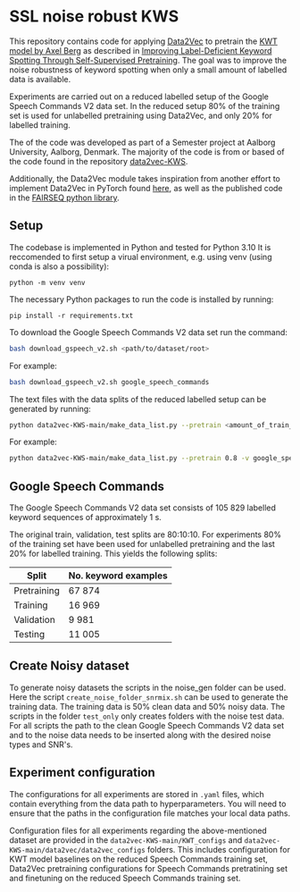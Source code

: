 # SSL noise robust KWS
This repository contains code for applying [Data2Vec](https://arxiv.org/abs/2202.03555) to pretrain the [KWT model by Axel Berg](https://arxiv.org/abs/2104.00769) as described in [Improving Label-Deficient Keyword Spotting Through Self-Supervised Pretraining](https://arxiv.org/abs/2210.01703).
The goal was to improve the noise robustness of keyword spotting when only a small amount of labelled data is available.

Experiments are carried out on a reduced labelled setup of the Google Speech Commands V2 data set. 
In the reduced setup 80% of the training set is used for unlabelled pretraining using Data2Vec, and only 20% for labelled training. 

The of the code was developed as part of a Semester project at Aalborg University, Aalborg, Denmark.
The majority of the code is from or based of the code found in the repository [data2vec-KWS](https://github.com/HolgerBovbjerg/data2vec-KWS).

Additionally, the Data2Vec module takes inspiration from another effort to implement Data2Vec in PyTorch found [here](https://github.com/arxyzan/data2vec-pytorch), 
as well as the published code in the [FAIRSEQ python library](https://github.com/facebookresearch/fairseq).

## Setup
The codebase is implemented in Python and tested for Python 3.10
It is reccomended to first setup a virual environment, e.g. using venv (using conda is also a possibility):

```shell
python -m venv venv
```

The necessary Python packages to run the code is installed by running:

```shell
pip install -r requirements.txt
```

To download the Google Speech Commands V2 data set run the command:

```bash
bash download_gspeech_v2.sh <path/to/dataset/root>
```

For example:

```bash
bash download_gspeech_v2.sh google_speech_commands
```

The text files with the data splits of the reduced labelled setup can be generated by running:

```bash
python data2vec-KWS-main/make_data_list.py --pretrain <amount_of_train_set_for_pretrain> -v <path/to/validation_list.txt> -t <path/to/testing_list.txt> -d <path/to/dataset/root> -o <output dir>
```

For example:
```bash
python data2vec-KWS-main/make_data_list.py --pretrain 0.8 -v google_speech_commands/validation_list.txt -t google_speech_commands/testing_list.txt -d google_speech_commands -o google_speech_commands/_generated
```

## Google Speech Commands
The Google Speech Commands V2 data set consists of 105 829 labelled keyword sequences of approximately 1 s.

The original train, validation, test splits are 80:10:10. 
For experiments 80% of the training set have been used for unlabelled pretraining and the last 20% for labelled training.
This yields the following splits:

| Split       | No. keyword examples |
|-------------|----------------------|
| Pretraining | 67 874               |
| Training    | 16 969               |
| Validation  |  9 981               |
| Testing     | 11 005               |


## Create Noisy dataset
To generate noisy datasets the scripts in the noise_gen folder can be used. Here the script `create_noise_folder_snrmix.sh` can be used to generate the training data. The training data is 50% clean data and 50% noisy data. The scripts in the folder `test_only` only creates folders with the noise test data.
For all scripts the path to the clean Google Speech Commands V2 data set and to the noise data needs to be inserted along with the desired noise types and SNR's.

## Experiment configuration
The configurations for all experiments are stored in `.yaml` files, which contain everything from the data path to hyperparameters.
You will need to ensure that the paths in the configuration file matches your local data paths.

Configuration files for all experiments regarding the above-mentioned dataset are provided in the `data2vec-KWS-main/KWT_configs` and `data2vec-KWS-main/data2vec/data2vec_configs` folders.
This includes configuration for KWT model baselines on the reduced Speech Commands training set, Data2Vec pretraining configurations for Speech Commands pretratining set and finetuning on the reduced Speech Commands training set.
